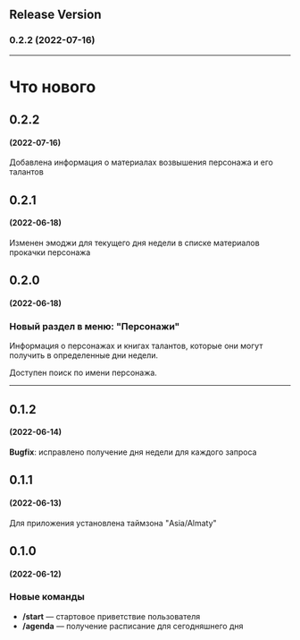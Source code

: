 ## Release Version
### 0.2.2 (2022-07-16)

---

# Что нового

## 0.2.2
#### (2022-07-16)
Добавлена информация о материалах возвышения персонажа и его талантов

## 0.2.1
#### (2022-06-18)
Изменен эмоджи для текущего дня недели в списке материалов прокачки персонажа

## 0.2.0
#### (2022-06-18)
### Новый раздел в меню: "Персонажи"
Информация о персонажах и книгах талантов, которые они могут получить в определенные дни недели.

Доступен поиск по имени персонажа.

---

## 0.1.2
#### (2022-06-14)

**Bugfix**: исправлено получение дня недели для каждого запроса

## 0.1.1
#### (2022-06-13)
Для приложения установлена таймзона "Asia/Almaty"

## 0.1.0 
#### (2022-06-12)
### Новые команды
* **/start** — стартовое приветствие пользователя
* **/agenda** — получение расписание для сегодняшнего дня
